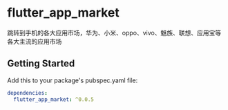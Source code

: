 # flutter_app_market

跳转到手机的各大应用市场，华为、小米、oppo、vivo、魅族、联想、应用宝等各大主流的应用市场

## Getting Started

Add this to your package's pubspec.yaml file:


```yaml
dependencies:
  flutter_app_market: ^0.0.5
```

